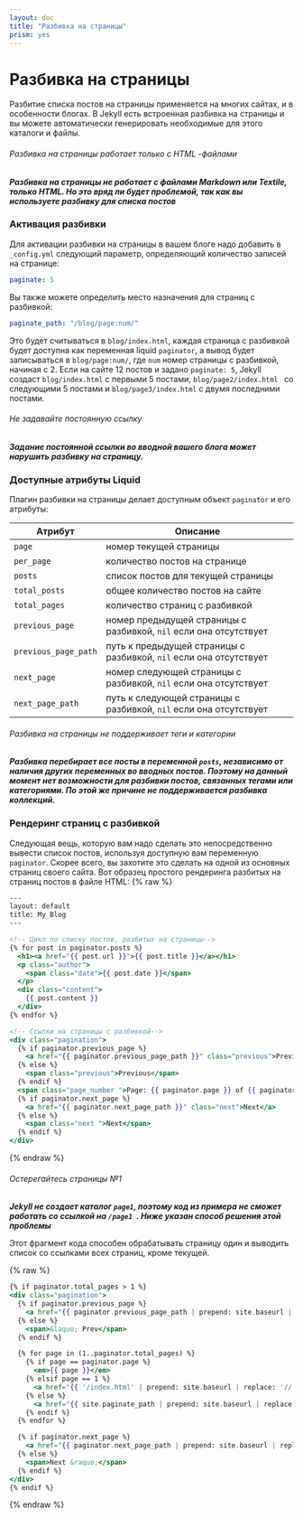 ```yaml
---
layout: doc
title: "Разбивка на страницы"
prism: yes
---
```

# Разбивка на страницы

Разбитие списка постов на страницы применяется на многих сайтах, и в особенности блогах. В Jekyll есть встроенная разбивка на страницы и вы можете автоматически генерировать необходимые для этого каталоги и файлы.

###### Разбивка на страницы работает только с HTML -файлами
***Разбивка на страницы  не работает с файлами Markdown или Textile, только HTML. Но это вряд ли будет проблемой, так как вы используете разбивку для списка постов***

### Активация разбивки

Для активации разбивки на страницы в вашем блоге надо добавить в `_config.yml` следующий параметр, определяющий количество записей на странице:

```yaml
paginate: 5
```

Вы также можете определить место назначения для страниц с разбивкой:

```yaml
paginate_path: "/blog/page:num/"
```

Это будет считываться в `blog/index.html`,  каждая страница с разбивкой будет доступна как переменная liquid `paginator`, а вывод будет записываться в `blog/page:num/`, где `num` номер страницы с разбивкой, начиная с 2. Если на сайте 12 постов и задано `paginate: 5`, Jekyll создаст `blog/index.html` с первыми 5 постами, `blog/page2/index.html ` со следующими 5 постами и `blog/page3/index.html` с двумя последними постами.

###### Не задавайте постоянную ссылку
***Задание постоянной ссылки во вводной вашего блога может нарушить разбивку на страницу.***

### Доступные атрибуты Liquid

Плагин разбивки на страницы делает доступным объект `paginator` и его атрибуты:

Атрибут |Описание
--------|--------
`page` | номер текущей страницы
`per_page` |количество постов на странице
`posts` | список постов для текущей страницы
`total_posts` | общее количество постов на сайте
`total_pages` | количество страниц с разбивкой
`previous_page` | номер предыдущей страницы с разбивкой, `nil` если она отсутствует
`previous_page_path` | путь к предыдущей страницы с разбивкой, `nil` если она отсутствует
`next_page` | номер следующей страницы с разбивкой, `nil` если она отсутствует
`next_page_path` | путь к следующей страницы с разбивкой, `nil` если она отсутствует

###### Разбивка на страницы не поддерживает теги и категории
***Разбивка перебирает все посты в переменной `posts`, независимо от наличия других переменных во вводных постов. Поэтому на данный момент нет возможности для разбивки постов, связанных тегами или категориями. По этой же причине не поддерживается разбивка коллекций.***

### Рендеринг  страниц с разбивкой

Следующая вещь, которую вам надо сделать это непосредственно вывести список постов, используя доступную вам переменную `paginator`. Скорее всего, вы захотите это сделать на одной из основных страниц своего сайта. Вот образец простого рендеринга разбитых на страниц постов в файле HTML:
{% raw %}
```handlebars
---
layout: default
title: My Blog
---

<!-- Цикл по списку постов, разбитых на страницы-->
{% for post in paginator.posts %}
  <h1><a href="{{ post.url }}">{{ post.title }}</a></h1>
  <p class="author">
    <span class="date">{{ post.date }}</span>
  </p>
  <div class="content">
    {{ post.content }}
  </div>
{% endfor %}

<!-- Ссылки на страницы с разбивкой-->
<div class="pagination">
  {% if paginator.previous_page %}
    <a href="{{ paginator.previous_page_path }}" class="previous">Previous</a>
  {% else %}
    <span class="previous">Previous</span>
  {% endif %}
  <span class="page_number ">Page: {{ paginator.page }} of {{ paginator.total_pages }}</span>
  {% if paginator.next_page %}
    <a href="{{ paginator.next_page_path }}" class="next">Next</a>
  {% else %}
    <span class="next ">Next</span>
  {% endif %}
</div>
```
{% endraw %}
###### Остерегайтесь страницы №1
***Jekyll не создает каталог `page1`, поэтому код из примера не сможет работать со ссылкой на  `/page1 `. Ниже указан способ решения этой проблемы***

Этот фрагмент кода способен обрабатывать страницу один и выводить список со ссылками всех страниц, кроме текущей.

{% raw %}
```handlebars
{% if paginator.total_pages > 1 %}
<div class="pagination">
  {% if paginator.previous_page %}
    <a href="{{ paginator.previous_page_path | prepend: site.baseurl | replace: '//', '/' }}">&laquo; Prev</a>
  {% else %}
    <span>&laquo; Prev</span>
  {% endif %}

  {% for page in (1..paginator.total_pages) %}
    {% if page == paginator.page %}
      <em>{{ page }}</em>
    {% elsif page == 1 %}
      <a href="{{ '/index.html' | prepend: site.baseurl | replace: '//', '/' }}">{{ page }}</a>
    {% else %}
      <a href="{{ site.paginate_path | prepend: site.baseurl | replace: '//', '/' | replace: ':num', page }}">{{ page }}</a>
    {% endif %}
  {% endfor %}

  {% if paginator.next_page %}
    <a href="{{ paginator.next_page_path | prepend: site.baseurl | replace: '//', '/' }}">Next &raquo;</a>
  {% else %}
    <span>Next &raquo;</span>
  {% endif %}
</div>
{% endif %}
```
{% endraw %}
